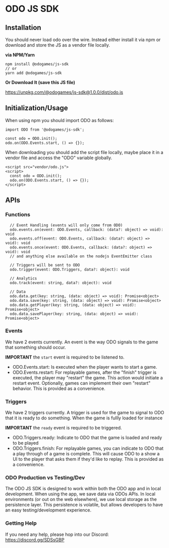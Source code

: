 # ODO JS SDK

## Installation

You should never load odo over the wire. Instead either install it via npm or download and store the JS as a vendor file locally.

**via NPM/Yarn**

```
npm install @odogames/js-sdk
// or
yarn add @odogames/js-sdk
```

**Or Download It (save this JS file)**

https://unpkg.com/@odogames/js-sdk@1.0.0/dist/odo.js

## Initialization/Usage

When using npm you should import ODO as follows:

```
import ODO from '@odogames/js-sdk';

const odo = ODO.init();
odo.on(ODO.Events.start, () => {});
```

When downloading you should add the script file locally, maybe place it in a vendor file and access the "ODO" variable globally.

```
<script src="vendor/odo.js">
<script>
  const odo = ODO.init();
  odo.on(ODO.Events.start, () => {});
</script>
```

## APIs

### Functions

```
  // Event Handling (events will only come from ODO)
  odo.events.on(event: ODO.Events, callback: (data?: object) => void): void
  odo.events.off(event: ODO.Events, callback: (data?: object) => void): void
  odo.events.once(event: ODO.Events, callback: (data?: object) => void): void
  // and anything else available on the nodejs EventEmitter class

  // Triggers will be sent to ODO
  odo.trigger(event: ODO.Triggers, data?: object): void

  // Analytics
  odo.track(event: string, data?: object): void

  // Data
  odo.data.get(key: string, (data: object) => void): Promise<object>
  odo.data.save(key: string, (data: object) => void): Promise<object>
  odo.data.getPlayer(key: string, (data: object) => void): Promise<object>
  odo.data.savePlayer(key: string, (data: object) => void): Promise<object>
```

### Events

We have 2 events currently. An event is the way ODO signals to the game that something should occur.

**IMPORTANT** the `start` event is required to be listened to.

- ODO.Events.start: Is executed when the player wants to start a game.
- ODO.Events.restart: For replayable games, after the "finish" trigger is executed, the player may "restart" the game. This action would initiate a restart event. Optionally, games can implement their own "restart" behavior. This is provided as a convenience.

### Triggers

We have 2 triggers currently. A trigger is used for the game to signal to ODO that it is ready to do something. When the game is fullly loaded for instance

**IMPORTANT** the `ready` event is required to be triggered.

- ODO.Triggers.ready: Indicate to ODO that the game is loaded and ready to be played
- ODO.Triggers.finish: For replayable games, you can indicate to ODO that a play through of a game is complete. This will cause ODO to a show a UI to the player that asks them if they'd like to replay. This is provided as a convenience.

### ODO Production vs Testing/Dev

The ODO JS SDK is designed to work within both the ODO app and in local development. When using the app, we save data via ODOs APIs. In local environments (or out on the web elsewhere), we use local storage as the persistence layer. This persistence is volatile, but allows developers to have an easy testing/development experience.

### Getting Help

If you need any help, please hop into our Discord: https://discord.gg/SDSsGBP
